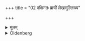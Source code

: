 +++
title = "02 दक्षिणतः प्राचीं लेखामुल्लिख्य"

+++

<details><summary>मूलम्</summary>

दक्षिणतः प्राचीं लेखामुल्लिख्य २
</details>

<details><summary>Oldenberg</summary>

2. To the south he should draw a line from west to east.
</details>
